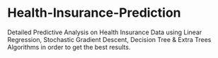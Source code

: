 # Health-Insurance-Prediction
Detailed Predictive Analysis on Health Insurance Data using Linear Regression, Stochastic Gradient Descent, Decision Tree &amp; Extra Trees Algorithms in order to get the best results.
